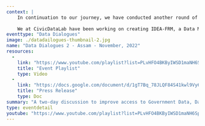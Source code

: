 ```yaml
--- 
context: |
    In continuation to our journey, we have conducted another round of Data Dialogue in November 2022 with a forum for various government agencies, civil societies, academia, media and other actors coming together and adding their ideas and insights to shape data-driven policy discourse in the state. Our event was a one-day consultation, on 16th November 2022, in collaboration with the Open Contracting Partnership (OCP) and Assam Start Up. The objective of this event was focused on the launch of Intelligent Data Ecosystem for Assam – Flood Response Management (IDEA-FRM) report & datasets along with consultations on Green Budget and sessions on Innovative solutions to Climate Change and Success Stories around the world of partnerships for Climate Action. 
    
    We at CivicDataLab have been working on creating IDEA-FRM, a Data Model combining flood related procurement and other fiscal data with socio-economic indicators, past damages and flood conditioning factors for better flood management and response in Assam. We have launched our report with initial findings, detailed methodology and publicly accessible climate datasets for Assam. Additionally, the objective was also to hear from the non-government actors working in different sectors about their opinions in the matters of public data, how they use it and the challenges they face. The event had key speakers from the Assam State Disaster Management Authority, Assam Finance Department, Indian Institute of Technology Guwahati, Tata Institute of Social Science- Guwahati, Centre for Budget and Governance Accountability, Council on Energy, Environment and Water, among others.
eventtype: "Data Dialogues"
image: ./datadailogues-thumbnail-2.jpg
name: "Data Dialogues 2 - Assam - November, 2022"
resources: 
  - 
    link: "https://www.youtube.com/playlist?list=PLvHFO4BKByIWSD1maNH6Spz66Cc690GGJ"
    title: "Event Playlist"
    type: Video
  - 
    link: "https://docs.google.com/document/d/1gT7Bq_78JLQF84S41kwl9Vy6a5iJqfWE77temxLKuxU/edit?usp=sharing"
    title: "Press Release"
    type: Doc
summary: "A two-day discussion to improve access to Government Data, Data Sharing, Data-driven decision-making & Community Building in Assam."
type: eventdetail
youtube: "https://www.youtube.com/playlist?list=PLvHFO4BKByIWSD1maNH6Spz66Cc690GGJ"
---
```

